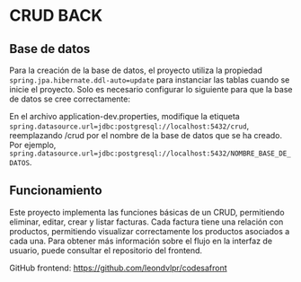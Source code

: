 # CRUD BACK

## Base de datos

Para la creación de la base de datos, el proyecto utiliza la propiedad `spring.jpa.hibernate.ddl-auto=update` para instanciar las tablas cuando se inicie el proyecto. Solo es necesario configurar lo siguiente para que la base de datos se cree correctamente:

En el archivo application-dev.properties, modifique la etiqueta `spring.datasource.url=jdbc:postgresql://localhost:5432/crud`, reemplazando /crud por el nombre de la base de datos que se ha creado. Por ejemplo, `spring.datasource.url=jdbc:postgresql://localhost:5432/NOMBRE_BASE_DE_DATOS`.

## Funcionamiento

Este proyecto implementa las funciones básicas de un CRUD, permitiendo eliminar, editar, crear y listar facturas. Cada factura tiene una relación con productos, permitiendo visualizar correctamente los productos asociados a cada una. Para obtener más información sobre el flujo en la interfaz de usuario, puede consultar el repositorio del frontend.

GitHub frontend: https://github.com/leondvlpr/codesafront
